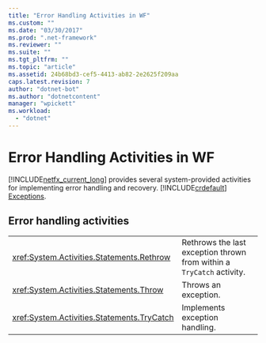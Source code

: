 ```yaml
---
title: "Error Handling Activities in WF"
ms.custom: ""
ms.date: "03/30/2017"
ms.prod: ".net-framework"
ms.reviewer: ""
ms.suite: ""
ms.tgt_pltfrm: ""
ms.topic: "article"
ms.assetid: 24b68bd3-cef5-4413-ab82-2e2625f209aa
caps.latest.revision: 7
author: "dotnet-bot"
ms.author: "dotnetcontent"
manager: "wpickett"
ms.workload: 
  - "dotnet"
---
```

# Error Handling Activities in WF
[!INCLUDE[netfx_current_long](../../../includes/netfx-current-long-md.md)] provides several system-provided activities for implementing error handling and recovery. [!INCLUDE[crdefault](../../../includes/crdefault-md.md)] [Exceptions](../../../docs/framework/windows-workflow-foundation/exceptions.md).  
  
## Error handling activities  
  
|||  
|-|-|  
|<xref:System.Activities.Statements.Rethrow>|Rethrows the last exception thrown from within a `TryCatch` activity.|  
|<xref:System.Activities.Statements.Throw>|Throws an exception.|  
|<xref:System.Activities.Statements.TryCatch>|Implements exception handling.|
